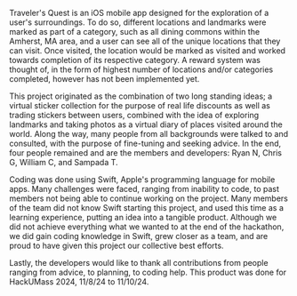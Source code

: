 Traveler's Quest is an iOS mobile app designed for the exploration of a user's surroundings. To do so, different locations and landmarks were marked as part of a category, such as all dining commons within the Amherst, MA area, and a user can see all of the unique locations that they can visit. Once visited, the location would be marked as visited and worked towards completion of its respective category. A reward system was thought of, in the form of highest number of locations and/or categories completed, however has not been implemented yet.

This project originated as the combination of two long standing ideas; a virtual sticker collection for the purpose of real life discounts as well as trading stickers between users, combined with the idea of exploring landmarks and taking photos as a virtual diary of places visited around the world. Along the way, many people from all backgrounds were talked to and consulted, with the purpose of fine-tuning and seeking advice. In the end, four people remained and are the members and developers: Ryan N, Chris G, William C, and Sampada T. 

Coding was done using Swift, Apple's programming language for mobile apps. Many challenges were faced, ranging from inability to code, to past members not being able to continue working on the project. Many members of the team did not know Swift starting this project, and used this time as a learning experience, putting an idea into a tangible product. Although we did not achieve everything what we wanted to at the end of the hackathon, we did gain coding knowledge in Swift, grew closer as a team, and are proud to have given this project our collective best efforts. 

Lastly, the developers would like to thank all contributions from people ranging from advice, to planning, to coding help. This product was done for HackUMass 2024, 11/8/24 to 11/10/24. 
